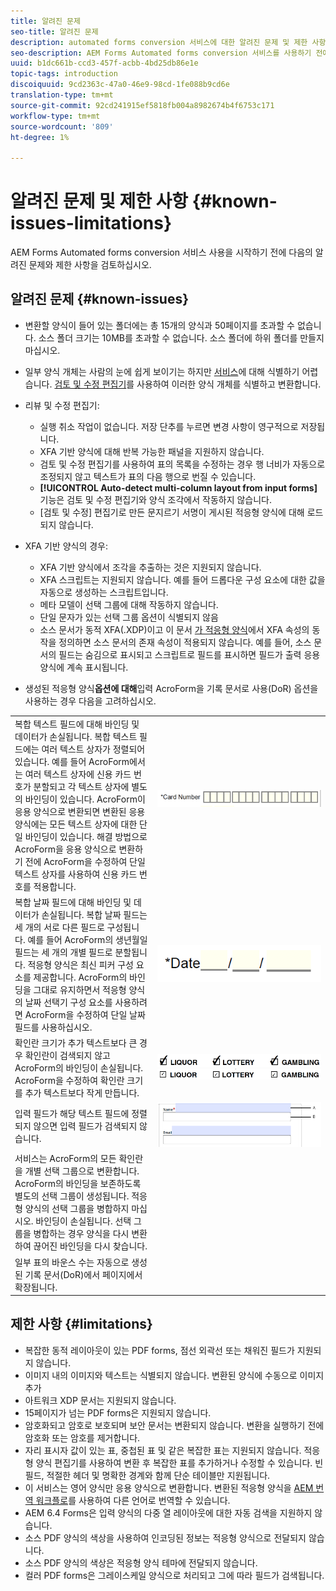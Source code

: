 ```yaml
---
title: 알려진 문제
seo-title: 알려진 문제
description: automated forms conversion 서비스에 대한 알려진 문제 및 제한 사항
seo-description: AEM Forms Automated forms conversion 서비스를 사용하기 전에 서비스의 알려진 문제 및 제한 사항에 대해 알아보십시오
uuid: b1dc661b-ccd3-457f-acbb-4bd25db86e1e
topic-tags: introduction
discoiquuid: 9cd2363c-47a0-46e9-98cd-1fe088b9cd6e
translation-type: tm+mt
source-git-commit: 92cd241915ef5818fb004a8982674b4f6753c171
workflow-type: tm+mt
source-wordcount: '809'
ht-degree: 1%

---
```


# 알려진 문제 및 제한 사항 {#known-issues-limitations}

AEM Forms Automated forms conversion 서비스 사용을 시작하기 전에 다음의 알려진 문제와 제한 사항을 검토하십시오.

## 알려진 문제 {#known-issues}

* 변환할 양식이 들어 있는 폴더에는 총 15개의 양식과 50페이지를 초과할 수 없습니다. 소스 폴더 크기는 10MB를 초과할 수 없습니다. 소스 폴더에 하위 폴더를 만들지 마십시오.
* 일부 양식 개체는 사람의 눈에 쉽게 보이기는 하지만 [서비스](styles-and-pattern-considerations-and-best-practices.md)에 대해 식별하기 어렵습니다. [검토 및 수정 편집기](review-correct-ui-edited.md)를 사용하여 이러한 양식 개체를 식별하고 변환합니다.
* 리뷰 및 수정 편집기:

   * 실행 취소 작업이 없습니다. 저장 단추를 누르면 변경 사항이 영구적으로 저장됩니다.
   * XFA 기반 양식에 대해 반복 가능한 패널을 지원하지 않습니다.
   * 검토 및 수정 편집기를 사용하여 표의 목록을 수정하는 경우 행 너비가 자동으로 조정되지 않고 텍스트가 표의 다음 행으로 번질 수 있습니다.
   * **[!UICONTROL Auto-detect multi-column layout from input forms]** 기능은 검토 및 수정 편집기와 양식 조각에서 작동하지 않습니다.
   * [검토 및 수정] 편집기로 만든 문지르기 서명이 게시된 적응형 양식에 대해 로드되지 않습니다.


* XFA 기반 양식의 경우:
   * XFA 기반 양식에서 조각을 추출하는 것은 지원되지 않습니다.
   * XFA 스크립트는 지원되지 않습니다. 예를 들어 드롭다운 구성 요소에 대한 값을 자동으로 생성하는 스크립트입니다.
   * 메타 모델이 선택 그룹에 대해 작동하지 않습니다.
   * 단일 문자가 있는 선택 그룹 옵션이 식별되지 않음
   * 소스 문서가 동적 XFA(.XDP)이고 이 문서 [가 적응형 양식](https://helpx.adobe.com/experience-manager/6-5/forms/using/xfa-api-supported-in-adaptive-form.html#supportedxfaelementsandtheirmappinginadaptiveformsbr)에서 XFA 속성의 동작을 정의하면 소스 문서의 존재 속성이 적용되지 않습니다. 예를 들어, 소스 문서의 필드는 숨김으로 표시되고 스크립트로 필드를 표시하면 필드가 출력 응용 양식에 계속 표시됩니다.

* 생성된 적응형 양식&#x200B;**옵션에 대해**&#x200B;입력 AcroForm을 기록 문서로 사용(DoR) 옵션을 사용하는 경우 다음을 고려하십시오.

<table>
    <tr>
        <td>복합 텍스트 필드에 대해 바인딩 및 데이터가 손실됩니다. 복합 텍스트 필드에는 여러 텍스트 상자가 정렬되어 있습니다. 예를 들어 AcroForm에서는 여러 텍스트 상자에 신용 카드 번호가 분할되고 각 텍스트 상자에 별도의 바인딩이 있습니다. AcroForm이 응용 양식으로 변환되면 변환된 응용 양식에는 모든 텍스트 상자에 대한 단일 바인딩이 있습니다. 해결 방법으로 AcroForm을 응용 양식으로 변환하기 전에 AcroForm을 수정하여 단일 텍스트 상자를 사용하여 신용 카드 번호를 적용합니다.</td>
        <td><img  src="assets/creditCard_Composite.png"/>                                                            </td>
    </tr>
    <tr>
        <td>복합 날짜 필드에 대해 바인딩 및 데이터가 손실됩니다. 복합 날짜 필드는 세 개의 서로 다른 필드로 구성됩니다. 예를 들어 AcroForm의 생년월일 필드는 세 개의 개별 필드로 분할됩니다. 적응형 양식은 최신 피커 구성 요소를 제공합니다. AcroForm의 바인딩을 그대로 유지하면서 적응형 양식의 날짜 선택기 구성 요소를 사용하려면 AcroForm을 수정하여 단일 날짜 필드를 사용하십시오.</td>
        <td><img  src="assets/CompositeDateField.png"/></td>
    </tr>
    <tr>
        <td>확인란 크기가 추가 텍스트보다 큰 경우 확인란이 검색되지 않고 AcroForm의 바인딩이 손실됩니다. AcroForm을 수정하여 확인란 크기를 추가 텍스트보다 작게 만듭니다.</td>
        <td><img  src="assets/large-text-box.png"/><br/><img  src="assets/small-text-box.png"/></td>
    </tr>
    <tr>
        <td>입력 필드가 해당 텍스트 필드에 정렬되지 않으면 입력 필드가 검색되지 않습니다.  </td>
        <td><img  src="assets/non-alingned-fields.png"/></td>
    </tr>
    <tr >
        <td>서비스는 AcroForm의 모든 확인란을 개별 선택 그룹으로 변환합니다. AcroForm의 바인딩을 보존하도록 별도의 선택 그룹이 생성됩니다. 적응형 양식의 선택 그룹을 병합하지 마십시오. 바인딩이 손실됩니다. 선택 그룹을 병합하는 경우 양식을 다시 변환하여 끊어진 바인딩을 다시 찾습니다. </td>
        <td></td>
    </tr>
    <tr >
        <td>일부 표의 바운스 수는 자동으로 생성된 기록 문서(DoR)에서 페이지에서 확장됩니다. </td>
        <td></td>
    </tr>
</table>

## 제한 사항 {#limitations}

* 복잡한 동적 레이아웃이 있는 PDF forms, 점선 외곽선 또는 채워진 필드가 지원되지 않습니다.
* 이미지 내의 이미지와 텍스트는 식별되지 않습니다. 변환된 양식에 수동으로 이미지 추가
* 아트워크 XDP 문서는 지원되지 않습니다.
* 15페이지가 넘는 PDF forms은 지원되지 않습니다.
* 암호화되고 암호로 보호되며 보안 문서는 변환되지 않습니다. 변환을 실행하기 전에 암호화 또는 암호를 제거합니다.
* 자리 표시자 값이 있는 표, 중첩된 표 및 같은 복잡한 표는 지원되지 않습니다. 적응형 양식 편집기를 사용하여 변환 후 복잡한 표를 추가하거나 수정할 수 있습니다. 빈 필드, 적절한 헤더 및 명확한 경계와 함께 단순 테이블만 지원됩니다.
* 이 서비스는 영어 양식만 응용 양식으로 변환합니다. 변환된 적응형 양식을 [AEM 번역 워크플로](https://helpx.adobe.com/experience-manager/6-5/forms/using/using-aem-translation-workflow-to-localize-adaptive-forms.html)를 사용하여 다른 언어로 번역할 수 있습니다.
* AEM 6.4 Forms은 입력 양식의 다중 열 레이아웃에 대한 자동 검색을 지원하지 않습니다.
* 소스 PDF 양식의 색상을 사용하여 인코딩된 정보는 적응형 양식으로 전달되지 않습니다.
* 소스 PDF 양식의 색상은 적응형 양식 테마에 전달되지 않습니다.
* 컬러 PDF forms은 그레이스케일 양식으로 처리되고 그에 따라 필드가 검색됩니다.

